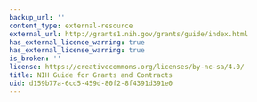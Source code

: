 ```yaml
---
backup_url: ''
content_type: external-resource
external_url: http://grants1.nih.gov/grants/guide/index.html
has_external_licence_warning: true
has_external_license_warning: true
is_broken: ''
license: https://creativecommons.org/licenses/by-nc-sa/4.0/
title: NIH Guide for Grants and Contracts
uid: d159b77a-6cd5-459d-80f2-8f4391d391e0
---
```

